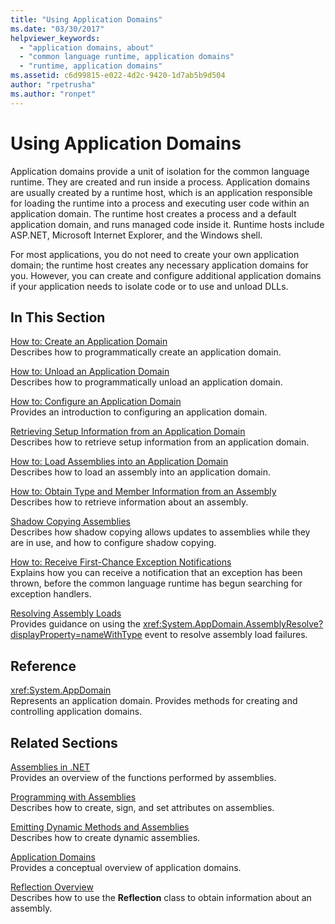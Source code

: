 ```yaml
---
title: "Using Application Domains"
ms.date: "03/30/2017"
helpviewer_keywords: 
  - "application domains, about"
  - "common language runtime, application domains"
  - "runtime, application domains"
ms.assetid: c6d99815-e022-4d2c-9420-1d7ab5b9d504
author: "rpetrusha"
ms.author: "ronpet"
---
```

# Using Application Domains

Application domains provide a unit of isolation for the common language runtime. They are created and run inside a process. Application domains are usually created by a runtime host, which is an application responsible for loading the runtime into a process and executing user code within an application domain. The runtime host creates a process and a default application domain, and runs managed code inside it. Runtime hosts include ASP.NET, Microsoft Internet Explorer, and the Windows shell.  
  
For most applications, you do not need to create your own application domain; the runtime host creates any necessary application domains for you. However, you can create and configure additional application domains if your application needs to isolate code or to use and unload DLLs.  
  
## In This Section  

[How to: Create an Application Domain](how-to-create-an-application-domain.md)  
Describes how to programmatically create an application domain.  
  
[How to: Unload an Application Domain](how-to-unload-an-application-domain.md)  
Describes how to programmatically unload an application domain.  
  
[How to: Configure an Application Domain](how-to-configure-an-application-domain.md)  
Provides an introduction to configuring an application domain.  
  
[Retrieving Setup Information from an Application Domain](retrieve-setup-information.md)  
Describes how to retrieve setup information from an application domain.  
  
[How to: Load Assemblies into an Application Domain](how-to-load-assemblies-into-an-application-domain.md)  
Describes how to load an assembly into an application domain.  
  
[How to: Obtain Type and Member Information from an Assembly](../reflection-and-codedom/get-type-member-information.md)  
Describes how to retrieve information about an assembly.  
  
[Shadow Copying Assemblies](shadow-copy-assemblies.md)  
Describes how shadow copying allows updates to assemblies while they are in use, and how to configure shadow copying.  
  
[How to: Receive First-Chance Exception Notifications](how-to-receive-first-chance-exception-notifications.md)  
Explains how you can receive a notification that an exception has been thrown, before the common language runtime has begun searching for exception handlers.  
  
[Resolving Assembly Loads](../../standard/assembly/resolve-loads.md)  
Provides guidance on using the <xref:System.AppDomain.AssemblyResolve?displayProperty=nameWithType> event to resolve assembly load failures.  
  
## Reference  

<xref:System.AppDomain>  
Represents an application domain. Provides methods for creating and controlling application domains.  
  
## Related Sections  
[Assemblies in .NET](../../standard/assembly/index.md)  
Provides an overview of the functions performed by assemblies.  
  
[Programming with Assemblies](../../standard/assembly/program.md)  
Describes how to create, sign, and set attributes on assemblies.  
  
[Emitting Dynamic Methods and Assemblies](../reflection-and-codedom/emitting-dynamic-methods-and-assemblies.md)  
Describes how to create dynamic assemblies.  
  
[Application Domains](application-domains.md)  
Provides a conceptual overview of application domains.  
  
[Reflection Overview](../reflection-and-codedom/reflection.md)  
Describes how to use the **Reflection** class to obtain information about an assembly.
